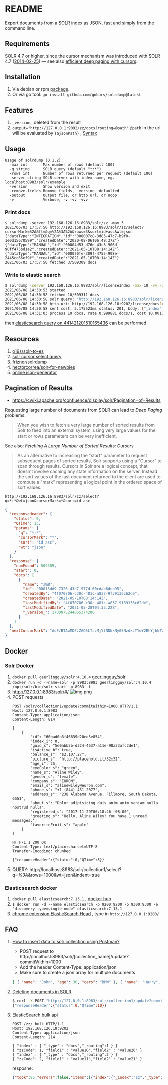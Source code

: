 # README

Export documents from a SOLR index as JSON, fast and simply from the command line.

## Requirements

SOLR 4.7 or higher, since the cursor mechanism was introduced with SOLR 4.7
([2014-02-25](https://archive.apache.org/dist/lucene/solr/4.7.0/)) &mdash; see
also [efficient deep paging with cursors](https://solr.pl/en/2014/03/10/solr-4-7-efficient-deep-paging/).

## Installation

1. Via debian or rpm [package](https://github.com/gobars/solrdump/releases).
2. Or via go tool: `go install github.com/gobars/solrdump@latest`

## Features

1. `_version_` deleted from the result
2. `output="http://127.0.0.1:9092/zz/docs?routing=@path"` `@path` in the url will be evaluated by `{GjsonPath}`
   , [Syntax](https://github.com/bingoohuang/jj/blob/master/SYNTAX.md)

## Usage

```shell
Usage of solrdump (0.1.2):
  -max int       Max number of rows (default 100)
  -q string      SOLR query (default "*:*")
  -rows int      Number of rows returned per request (default 100)
  -server string SOLR server with index name, eg. localhost:8983/solr/example
  -version       Show version and exit
  -remove-fields Remove fields, _version_ defaulted
  -output        Output file, or http url, or noop
  -v             Verbose, -v -vv -vvv
```

### Print docs

```shell
$ solrdump -server 192.168.126.16:8983/solr/zz -max 3          
2021/06/03 17:57:50 http://192.168.126.16:8983/solr/zz/select?cursorMark=%2A&fl=&q=%2A%3A%2A&rows=3&sort=id+asc&wt=json
{"dataType":"INTEGRATION","id":"000007c8-3d83-47c7-b9f0-1e0d15670599","createdDate":"2020-08-06T06:49:37Z"}
{"dataType":"MANUAL","id":"00004d53-d76d-43c3-906d-90ff475bd1a2","createdDate":"2021-05-10T08:14:14Z"}
{"dataType":"MANUAL","id":"000070fe-309f-4755-998e-2445cc66ef9f","createdDate":"2021-05-10T08:14:14Z"}
2021/06/03 17:57:50 fetched 3/509309 docs
```

### Write to elastic search

```sh
$ solrdump -server 192.168.126.16:8983/solr/licenseIndex -max 10 -vv -output "192.168.126.18:9202/license/docs?routing=@holderIdentityNum.0"
2021/06/08 14:30:53 started
2021/06/08 14:30:58 fetched 10/509311 docs
2021/06/08 14:30:58 solr query: "http://192.168.126.16:8983/solr/licenseIndex/select?cursorMark=*&fl=&q=*:*&rows=10&sort=id asc&wt=json"
2021/06/08 14:30:58 http uri: http://192.168.126.18:9202/license/docs?routing=441421201510165436
2021/06/08 14:30:58 sent cost: 5.175523ms status: 201, body: {"_index":"license","_type":"docs","_id":"rB1R6nkBuRYpTrL3HTzU","_version":1,"result":"created","_shards":{"total":1,"successful":1,"failed":0},"_seq_no":30989363,"_primary_term":3}
2021/06/08 14:31:03 process 10 docs, rate 0.999881 docs/s, cost 10.001191743s
```

then [elasticsearch query on 441421201510165436](http://192.168.126.18:9202/license/_search?routing=441421201510165436&q=holderIdentityNum:441421201510165436)
can be performed.

## Resources

1. [o19s/solr-to-es](https://github.com/o19s/solr-to-es)
2. [solr cursor select query](https://github.com/frizner/glsolr)
3. [frizner/solrdump](https://github.com/frizner/solrdump)
4. [hectorcorrea/solr-for-newbies](https://github.com/hectorcorrea/solr-for-newbies)
5. [online json-generator](https://www.json-generator.com)

## Pagination of Results

* https://cwiki.apache.org/confluence/display/solr/Pagination+of+Results

Requesting large number of documents from SOLR can lead to *Deep Paging*
problems:

> When you wish to fetch a very large number of sorted results from Solr to
> feed into an external system, using very large values for the start or rows
> parameters can be very inefficient.

See also: *Fetching A Large Number of Sorted Results: Cursors*

> As an alternative to increasing the "start" parameter to request subsequent
> pages of sorted results, Solr supports using a "Cursor" to scan through
> results. Cursors in Solr are a logical concept, that doesn't involve caching
> any state information on the server. Instead the sort values of the last
> document returned to the client are used to compute a "mark" representing a
> logical point in the ordered space of sort values.

`http://192.168.126.16:8983/solr/zz/select?q=*:*&wt=json&cursorMark=*&sort=id asc`

```json
{
  "responseHeader": {
    "status": 0,
    "QTime": 13,
    "params": {
      "q": "*:*",
      "cursorMark": "*",
      "sort": "id asc",
      "wt": "json"
    }
  },
  "response": {
    "numFound": 509309,
    "start": 0,
    "docs": [
      {
        "name": "测试",
        "id": "00013dd9-7326-43d7-977d-60cdab8deb95",
        "createdBy": "4f070706-c30c-481c-a837-9f39136c62de",
        "createdDate": "2021-05-10T08:14:14Z",
        "lastModifiedBy": "4f070706-c30c-481c-a837-9f39136c62de",
        "lastModifiedDate": "2021-05-28T04:33:22Z",
        "_version_": 1700975244065374200
      }
    ]
  },
  "nextCursorMark": "AoE/BTAwMDEzZGQ5LTczMjYtNDNkNy05NzdkLTYwY2RhYjhkZWI5NQ=="
}
```

## Docker

### Solr Docker

1. `docker pull geerlingguy/solr:4.10.4` [geerlingguy/solr](https://hub.docker.com/r/geerlingguy/solr)
2. `docker run -d --name=solr -p 8983:8983 geerlingguy/solr:4.10.4 /opt/solr/bin/solr start -p 8983 -f`
3. http://127.0.0.1:8983/solr/#/
   ![img.png](_images/img.png)
4. POST requests
    ```http
    POST /solr/collection1/update?commitWithin=1000 HTTP/1.1
    Host: 127.0.0.1:8983
    Content-Type: application/json
    Content-Length: 814
    
    [
        {
            "id": "60bad0a3f46639d20ed3e854",
            "index_i": 0,
            "guid_s": "5e0abb5b-d324-4637-a11e-98a33afc2de1",
            "isActive_b": true,
            "balance_s": "$2,107.27",
            "picture_s": "http://placehold.it/32x32",
            "age_i": 25,
            "eyeColor_s": "green",
            "name_s": "Aline Wiley",
            "gender_s": "female",
            "company_s": "EURON",
            "email_s": "alinewiley@euron.com",
            "phone_s": "+1 (844) 431-2077",
            "address_s": "238 Alabama Avenue, Fillmore, South Dakota, 6551",
            "about_s": "Dolor adipisicing duis anim anim veniam nulla nostrud nulla",
            "registered_s": "2017-11-29T06:18:46 -08:00",
            "greeting_s": "Hello, Aline Wiley! You have 1 unread messages.",
            "favoriteFruit_s": "apple"
        }
    ]
   
    HTTP/1.1 200 OK
    Content-Type: text/plain;charset=UTF-8
    Transfer-Encoding: chunked
    
    {"responseHeader":{"status":0,"QTime":3}}
    ```
5. QUERY: http://localhost:8983/solr/collection1/select?q=*%3A*&rows=1000&wt=json&indent=true

### Elasticsearch docker

1. `docker pull elasticsearch:7.13.1`
   , [docker hub](https://hub.docker.com/_/elasticsearch?tab=description&page=1&ordering=last_updated)
2. `$ docker run -d --name elasticsearch -p 9200:9200 -p 9300:9300 -e "discovery.type=single-node" elasticsearch:7.13.1`
3. [chrome extension ElasticSearch Head](https://chrome.google.com/webstore/detail/elasticsearch-head/ffmkiejjmecolpfloofpjologoblkegm)
   , type in `http://127.0.0.1:9200/`

## FAQ

1. [How to insert data to solr collection using Postman?](https://stackoverflow.com/a/49179604)
    - POST request to http://localhost:8983/solr/[collection_name]/update?commitWithin=1000
    - Add the header Content-Type: application/json
    - Make sure to create a json array for multiple documents

    ```json
    [ { "name": "John", "age": 30, "cars": "BMW" }, { "name": "Harry", "age": 30, "cars": "BMW" }, { "name": "Pinku", "age": 30, "cars": "BMW" } ]
    ```
2. [Deleting documents in SOLR](https://gist.github.com/CesarCapillas/a796c0e7cba10ac02213c7f3485d6e90#file-delete-by-id-sh)
    ```sh
    $ curl -X POST "http://127.0.0.1:8983/solr/collection1/update?commit=true&wt=json" -H "Content-Type: text/xml" --data-binary "<delete><id>60bad0a3f46639d20ed3e855</id></delete>"
    {"responseHeader":{"status":0,"QTime":10}}
    ```
3. [ElasticSearch bulk api](https://www.elastic.co/guide/en/elasticsearch/reference/current/docs-bulk.html)
    ```http
    POST /zz/_bulk HTTP/1.1
    Host: 192.168.126.18:9202
    Content-Type: application/json
    Content-Length: 214
    
    { "index" : { "_type" : "docs","_routing":1 } }
    { "zzCode": 1, "field1" : "value10","field2" : "value20" }
    { "index" : { "_type" : "docs","_routing":2 } }
    { "zzCode": 2, "field1" : "value11","field2" : "value21" }
 
    ```

    resposne:

    ```json
    {"took":95,"errors":false,"items":[{"index":{"_index":"zz","_type":"docs","_id":"jSQE73kBuRYpTrL3mtJh","_version":1,"result":"created","_shards":{"total":2,"successful":2,"failed":0},"_seq_no":0,"_primary_term":1,"status":201}},{"index":{"_index":"zz","_type":"docs","_id":"jiQE73kBuRYpTrL3mtJh","_version":1,"result":"created","_shards":{"total":2,"successful":2,"failed":0},"_seq_no":0,"_primary_term":1,"status":201}}]}
   ```
